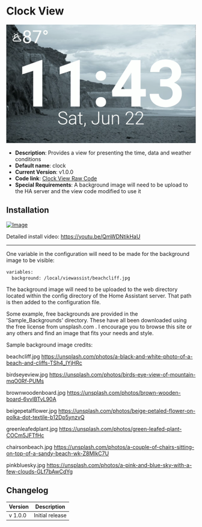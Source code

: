 # Clock View

![](./clockview.png)

* **Description**: Provides a view for presenting the time, data and weather conditions
* **Default name**:  clock
* **Current Version**: v1.0.0
* **Code link**:  [Clock View Raw Code](https://raw.githubusercontent.com/dinki/View-Assist/main/View%20Assist%20dashboard%20and%20views/views/clock/clock.yaml)
* **Special Requirements**: A background image will need to be upload to the HA server and the view code modified to use it

## Installation 

[![Image](https://img.youtube.com/vi/W3wbLjF1n_o/mqdefault.jpg)](https://www.youtube.com/watch?v=W3wbLjF1n_o)

Detailed install video:  https://youtu.be/QmWDNtikHaU



---
One variable in the configuration will need to be made for the background image to be visible:

```
variables:
  background: /local/viewassist/beachcliff.jpg
```
The background image will need to be uploaded to the web directory located within the config directory of the Home Assistant server.  That path is then added to the configuration file.

Some example, free backgrounds are provided in the 'Sample_Backgrounds' directory.  These have all been downloaded using the free license from unsplash.com .  I encourage you to browse this site or any others and find an image that fits your needs and style.


Sample background image credits:

beachcliff.jpg
https://unsplash.com/photos/a-black-and-white-photo-of-a-beach-and-cliffs-TSh4_IYjHRc

birdseyeview.jpg
https://unsplash.com/photos/birds-eye-view-of-mountain-mqO0Rf-PUMs

brownwoodenboard.jpg
https://unsplash.com/photos/brown-wooden-board-6vvIBTvL90A

beigepetalflower.jpg
https://unsplash.com/photos/beige-petaled-flower-on-polka-dot-textile-b12Dp5ynzvQ

greenleafedplant.jpg
https://unsplash.com/photos/green-leafed-plant-COCm5JFTfHc

chairsonbeach.jpg
https://unsplash.com/photos/a-couple-of-chairs-sitting-on-top-of-a-sandy-beach-wk-Z8MlkC7U

pinkbluesky.jpg
https://unsplash.com/photos/a-pink-and-blue-sky-with-a-few-clouds-GLf7bAwCdYg

## Changelog

| Version | Description |
| ------- | ----------- |
| v 1.0.0 | Initial release |


